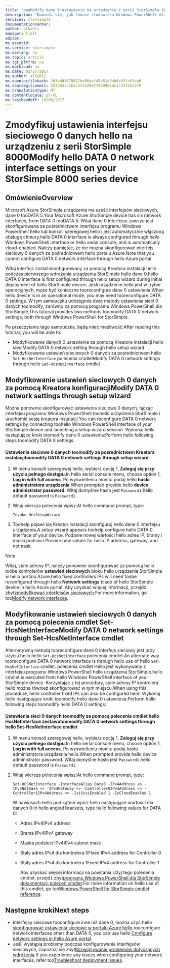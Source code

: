 ```yaml
---
title: "aaaModify dane 0 ustawienia na urządzeniu z serii StorSimple 8000 | Dokumentacja firmy Microsoft"
description: "Dowiedz się, jak toouse środowiska Windows PowerShell dla StorSimple tooreconfigure hello interfejs sieciowy 0 danych na urządzeniu StorSimple."
services: storsimple
documentationcenter: 
author: alkohli
manager: timlt
editor: 
ms.assetid: 
ms.service: storsimple
ms.devlang: na
ms.topic: article
ms.tgt_pltfrm: na
ms.workload: na
ms.date: 03/27/2017
ms.author: alkohli
ms.openlocfilehash: 2d3bdd3675017be86def45a81d94b6c03fc61da6
ms.sourcegitcommit: 523283cc1b3c37c428e77850964dc1c33742c5f0
ms.translationtype: MT
ms.contentlocale: pl-PL
ms.lasthandoff: 10/06/2017
---
```

# <a name="modify-hello-data-0-network-interface-settings-on-your-storsimple-8000-series-device"></a><span data-ttu-id="1f5c3-103">Zmodyfikuj ustawienia interfejsu sieciowego 0 danych hello na urządzeniu z serii StorSimple 8000</span><span class="sxs-lookup"><span data-stu-id="1f5c3-103">Modify hello DATA 0 network interface settings on your StorSimple 8000 series device</span></span>

## <a name="overview"></a><span data-ttu-id="1f5c3-104">Omówienie</span><span class="sxs-lookup"><span data-stu-id="1f5c3-104">Overview</span></span>

<span data-ttu-id="1f5c3-105">Microsoft Azure StorSimple urządzenie ma sześć interfejsów sieciowych, dane 0 tooDATA 5.</span><span class="sxs-lookup"><span data-stu-id="1f5c3-105">Your Microsoft Azure StorSimple device has six network interfaces, from DATA 0 tooDATA 5.</span></span> <span data-ttu-id="1f5c3-106">Witaj dane 0 interfejsu zawsze jest skonfigurowana za pośrednictwem interfejsu programu Windows PowerShell hello lub konsoli szeregowej hello i jest automatycznie włączoną obsługę chmury.</span><span class="sxs-lookup"><span data-stu-id="1f5c3-106">hello DATA 0 interface is always configured through hello Windows PowerShell interface or hello serial console, and is automatically cloud-enabled.</span></span> <span data-ttu-id="1f5c3-107">Należy pamiętać, że nie można skonfigurować interfejs sieciowy 0 danych za pośrednictwem hello portalu Azure.</span><span class="sxs-lookup"><span data-stu-id="1f5c3-107">Note that you cannot configure DATA 0 network interface through hello Azure portal.</span></span>

<span data-ttu-id="1f5c3-108">Witaj interfejs został skonfigurowany za pomocą Kreatora instalacji hello podczas pierwszego wdrożenia urządzenia StorSimple hello dane 0.</span><span class="sxs-lookup"><span data-stu-id="1f5c3-108">hello DATA 0 interface is first configured through hello setup wizard during initial deployment of hello StorSimple device.</span></span> <span data-ttu-id="1f5c3-109">Jeśli urządzenie hello jest w trybie operacyjnych, może być konieczne tooreconfigure dane 0 ustawienia.</span><span class="sxs-lookup"><span data-stu-id="1f5c3-109">When hello device is in an operational mode, you may need tooreconfigure DATA 0 settings.</span></span> <span data-ttu-id="1f5c3-110">W tym samouczku udostępnia dwie metody ustawienia sieci 0 danych toomodify, zarówno za pomocą programu Windows PowerShell dla StorSimple.</span><span class="sxs-lookup"><span data-stu-id="1f5c3-110">This tutorial provides two methods toomodify DATA 0 network settings, both through Windows PowerShell for StorSimple.</span></span>

<span data-ttu-id="1f5c3-111">Po przeczytaniu tego samouczka, będą mieć możliwość:</span><span class="sxs-lookup"><span data-stu-id="1f5c3-111">After reading this tutorial, you will be able to:</span></span>

* <span data-ttu-id="1f5c3-112">Modyfikowanie danych 0 ustawienie za pomocą Kreatora instalacji hello sieci</span><span class="sxs-lookup"><span data-stu-id="1f5c3-112">Modify DATA 0 network setting through hello setup wizard</span></span>
* <span data-ttu-id="1f5c3-113">Modyfikowanie ustawień sieciowych 0 danych za pośrednictwem hello `Set-HcsNetInterface` polecenia cmdlet</span><span class="sxs-lookup"><span data-stu-id="1f5c3-113">Modify DATA 0 network settings through hello `Set-HcsNetInterface` cmdlet</span></span>

## <a name="modify-data-0-network-settings-through-setup-wizard"></a><span data-ttu-id="1f5c3-114">Modyfikowanie ustawień sieciowych 0 danych za pomocą Kreatora konfiguracji</span><span class="sxs-lookup"><span data-stu-id="1f5c3-114">Modify DATA 0 network settings through setup wizard</span></span>
<span data-ttu-id="1f5c3-115">Można ponownie skonfigurować ustawienia sieciowe 0 danych, łącząc interfejsu programu Windows PowerShell toohello urządzenia StorSimple i uruchomić sesję kreatora instalacji.</span><span class="sxs-lookup"><span data-stu-id="1f5c3-115">You can reconfigure DATA 0 network settings by connecting toohello Windows PowerShell interface of your StorSimple device and launching a setup wizard session.</span></span> <span data-ttu-id="1f5c3-116">Wykonaj hello następujące kroki toomodify dane 0 ustawienia:</span><span class="sxs-lookup"><span data-stu-id="1f5c3-116">Perform hello following steps toomodify DATA 0 settings:</span></span>

#### <a name="toomodify-data-0-network-settings-through-setup-wizard"></a><span data-ttu-id="1f5c3-117">Ustawienia sieciowe 0 danych toomodify za pośrednictwem Kreatora instalacji</span><span class="sxs-lookup"><span data-stu-id="1f5c3-117">toomodify DATA 0 network settings through setup wizard</span></span>
1. <span data-ttu-id="1f5c3-118">W menu konsoli szeregowej hello, wybierz opcję 1, **Zaloguj się przy użyciu pełnego dostępu**.</span><span class="sxs-lookup"><span data-stu-id="1f5c3-118">In hello serial console menu, choose option 1, **Log in with full access**.</span></span> <span data-ttu-id="1f5c3-119">Po wyświetleniu monitu podaj hello **hasło administratora urządzenia**.</span><span class="sxs-lookup"><span data-stu-id="1f5c3-119">When prompted provide hello **device administrator password**.</span></span> <span data-ttu-id="1f5c3-120">Witaj domyślne hasło jest `Password1`.</span><span class="sxs-lookup"><span data-stu-id="1f5c3-120">hello default password is `Password1`.</span></span>
2. <span data-ttu-id="1f5c3-121">Witaj wiersza polecenia wpisz:</span><span class="sxs-lookup"><span data-stu-id="1f5c3-121">At hello command prompt, type:</span></span>
   
    `Invoke-HcsSetupWizard`
3. <span data-ttu-id="1f5c3-122">Toohelp pojawi się Kreator instalacji skonfiguruj hello dane 0 interfejsu urządzenia.</span><span class="sxs-lookup"><span data-stu-id="1f5c3-122">A setup wizard appears toohelp configure hello DATA 0 interface of your device.</span></span> <span data-ttu-id="1f5c3-123">Podanie nowej wartości hello adres IP, bramy i maski podsieci.</span><span class="sxs-lookup"><span data-stu-id="1f5c3-123">Provide new values for hello IP address, gateway, and netmask.</span></span>

> [!NOTE]
> <span data-ttu-id="1f5c3-124">Witaj, stałe adresy IP, należy ponownie skonfigurować za pomocą hello toobe kontrolerów **ustawień sieciowych** bloku hello urządzenia StorSimple w hello portalu Azure.</span><span class="sxs-lookup"><span data-stu-id="1f5c3-124">hello fixed controllers IPs will need toobe reconfigured through hello **Network settings** blade of hello StorSimple device in hello Azure portal.</span></span> <span data-ttu-id="1f5c3-125">Aby uzyskać więcej informacji, przejdź zbyt[zmodyfikować interfejsów sieciowych](storsimple-8000-modify-device-config.md#modify-network-interfaces).</span><span class="sxs-lookup"><span data-stu-id="1f5c3-125">For more information, go too[Modify network interfaces](storsimple-8000-modify-device-config.md#modify-network-interfaces).</span></span>

## <a name="modify-data-0-network-settings-through-set-hcsnetinterface-cmdlet"></a><span data-ttu-id="1f5c3-126">Modyfikowanie ustawień sieciowych 0 danych za pomocą polecenia cmdlet Set-HcsNetInterface</span><span class="sxs-lookup"><span data-stu-id="1f5c3-126">Modify DATA 0 network settings through Set-HcsNetInterface cmdlet</span></span>
<span data-ttu-id="1f5c3-127">Alternatywną metodą tooreconfigure dane 0 interfejs sieciowy jest przy użyciu hello hello `Set-HcsNetInterface` polecenia cmdlet.</span><span class="sxs-lookup"><span data-stu-id="1f5c3-127">An alternate way tooreconfigure DATA 0 network interface is through hello use of hello `Set-HcsNetInterface` cmdlet.</span></span> <span data-ttu-id="1f5c3-128">polecenia cmdlet Hello jest wykonywany z interfejsu programu Windows PowerShell hello urządzenia StorSimple.</span><span class="sxs-lookup"><span data-stu-id="1f5c3-128">hello cmdlet is executed from hello Windows PowerShell interface of your StorSimple device.</span></span> <span data-ttu-id="1f5c3-129">Korzystając z tej procedury, stałe adresy IP kontrolera hello można również skonfigurować w tym miejscu.</span><span class="sxs-lookup"><span data-stu-id="1f5c3-129">When using this procedure, hello controller fixed IPs can also be configured here.</span></span> <span data-ttu-id="1f5c3-130">Wykonaj hello następujące kroki toomodify hello dane 0 ustawienia:</span><span class="sxs-lookup"><span data-stu-id="1f5c3-130">Perform hello following steps toomodify hello DATA 0 settings:</span></span> 

#### <a name="toomodify-data-0-network-settings-through-hello-set-hcsnetinterface-cmdlet"></a><span data-ttu-id="1f5c3-131">Ustawienia sieci 0 danych toomodify za pomocą polecenia cmdlet hello HcsNetInterface zestawu</span><span class="sxs-lookup"><span data-stu-id="1f5c3-131">toomodify DATA 0 network settings through hello Set-HcsNetInterface cmdlet</span></span>
1. <span data-ttu-id="1f5c3-132">W menu konsoli szeregowej hello, wybierz opcję 1, **Zaloguj się przy użyciu pełnego dostępu**.</span><span class="sxs-lookup"><span data-stu-id="1f5c3-132">In hello serial console menu, choose option 1, **Log in with full access**.</span></span> <span data-ttu-id="1f5c3-133">Po wyświetleniu monitu podaj hasło administratora urządzenia hello.</span><span class="sxs-lookup"><span data-stu-id="1f5c3-133">When prompted provide hello device administrator password.</span></span> <span data-ttu-id="1f5c3-134">Witaj domyślne hasło jest `Password1`.</span><span class="sxs-lookup"><span data-stu-id="1f5c3-134">hello default password is `Password1`.</span></span>
2. <span data-ttu-id="1f5c3-135">Witaj wiersza polecenia wpisz:</span><span class="sxs-lookup"><span data-stu-id="1f5c3-135">At hello command prompt, type:</span></span>
   
    `Set-HCSNetInterface -InterfaceAlias Data0 -IPv4Address <> -IPv4Netmask <> -IPv4Gateway <> -Controller0IPv4Address <> -Controller1IPv4Address <> -IsiScsiEnabled 1 -IsCloudEnabled 1`
   
    <span data-ttu-id="1f5c3-136">W nawiasach hello pod kątem wpisz hello następujące wartości dla danych 0:</span><span class="sxs-lookup"><span data-stu-id="1f5c3-136">In hello angled brackets, type hello following values for DATA 0:</span></span>
   
   * <span data-ttu-id="1f5c3-137">Adres IPv4</span><span class="sxs-lookup"><span data-stu-id="1f5c3-137">IPv4 address</span></span>
   * <span data-ttu-id="1f5c3-138">Brama IPv4</span><span class="sxs-lookup"><span data-stu-id="1f5c3-138">IPv4 gateway</span></span>
   * <span data-ttu-id="1f5c3-139">Maska podsieci IPv4</span><span class="sxs-lookup"><span data-stu-id="1f5c3-139">IPv4 subnet mask</span></span>
   * <span data-ttu-id="1f5c3-140">Stały adres IPv4 dla kontrolera 0</span><span class="sxs-lookup"><span data-stu-id="1f5c3-140">Fixed IPv4 address for Controller 0</span></span>
   * <span data-ttu-id="1f5c3-141">Stały adres IPv4 dla kontrolera 1</span><span class="sxs-lookup"><span data-stu-id="1f5c3-141">Fixed IPv4 address for Controller 1</span></span>
     
     <span data-ttu-id="1f5c3-142">Aby uzyskać więcej informacji na powitania Użyj tego polecenia cmdlet, przejdź zbyt[programu Windows PowerShell dla StorSimple dokumentacji poleceń cmdlet](https://technet.microsoft.com/library/dn688161.aspx).</span><span class="sxs-lookup"><span data-stu-id="1f5c3-142">For more information on hello use of this cmdlet, go too[Windows PowerShell for StorSimple cmdlet reference](https://technet.microsoft.com/library/dn688161.aspx).</span></span>

## <a name="next-steps"></a><span data-ttu-id="1f5c3-143">Następne kroki</span><span class="sxs-lookup"><span data-stu-id="1f5c3-143">Next steps</span></span>
* <span data-ttu-id="1f5c3-144">Interfejsy sieciowe tooconfigure inne niż dane 0, można użyć hello [skonfigurować ustawienia sieciowe w portalu Azure hello](storsimple-8000-modify-device-config.md).</span><span class="sxs-lookup"><span data-stu-id="1f5c3-144">tooconfigure network interfaces other than DATA 0, you can use hello [Configure network settings in hello Azure portal](storsimple-8000-modify-device-config.md).</span></span> 
* <span data-ttu-id="1f5c3-145">Jeśli wystąpią problemy podczas konfigurowania interfejsów sieciowych, zapoznaj się zbyt[Rozwiązywanie problemów dotyczących wdrożenia](storsimple-troubleshoot-deployment.md).</span><span class="sxs-lookup"><span data-stu-id="1f5c3-145">If you experience any issues when configuring your network interfaces, refer too[Troubleshoot deployment issues](storsimple-troubleshoot-deployment.md).</span></span>

